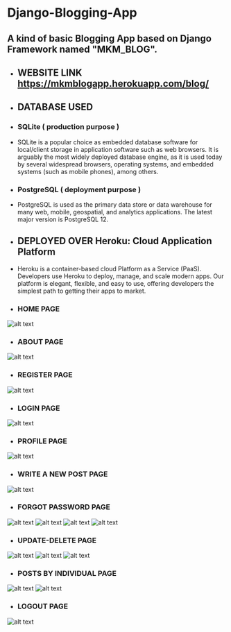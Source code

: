 # Django-Blogging-App
## A kind of basic Blogging App based on Django Framework named "MKM_BLOG".

- ## WEBSITE LINK    https://mkmblogapp.herokuapp.com/blog/

- ## DATABASE USED
- ### SQLite ( production purpose )
- SQLite is a popular choice as embedded database software for local/client storage in application software such as web browsers. It is arguably the most widely deployed database engine, as it is used today by several widespread browsers, operating systems, and embedded systems (such as mobile phones), among others.

- ### PostgreSQL  ( deployment purpose )
- PostgreSQL is used as the primary data store or data warehouse for many web, mobile, geospatial, and analytics applications. The latest major version is PostgreSQL 12.

- ##  DEPLOYED OVER Heroku: Cloud Application Platform
-  Heroku is a container-based cloud Platform as a Service (PaaS). Developers use Heroku to deploy, manage, and scale modern apps. Our platform is elegant, flexible, and easy to use, offering developers the simplest path to getting their apps to market.

- ### HOME PAGE 
![alt text](https://github.com/MohitKumarMandhre/Django-Blogging_App/blob/master/IMAGE_SET/Capture01.PNG)

- ### ABOUT PAGE
![alt text](https://github.com/MohitKumarMandhre/Django-Blogging_App/blob/master/IMAGE_SET/Capture02.PNG)

- ### REGISTER PAGE
![alt text](https://github.com/MohitKumarMandhre/Django-Blogging_App/blob/master/IMAGE_SET/Capture-reg.PNG)

- ### LOGIN PAGE
![alt text](https://github.com/MohitKumarMandhre/Django-Blogging_App/blob/master/IMAGE_SET/Capture-log.PNG)

- ### PROFILE PAGE
![alt text](https://github.com/MohitKumarMandhre/Django-Blogging_App/blob/master/IMAGE_SET/Capture-profile.PNG)

- ### WRITE A NEW POST PAGE
![alt text](https://github.com/MohitKumarMandhre/Django-Blogging_App/blob/master/IMAGE_SET/Capture-post.PNG)

- ### FORGOT PASSWORD PAGE
![alt text](https://github.com/MohitKumarMandhre/Django-Blogging_App/blob/master/IMAGE_SET/Capture-forgot.PNG)
![alt text](https://github.com/MohitKumarMandhre/Django-Blogging_App/blob/master/IMAGE_SET/Capture-C1.PNG)
![alt text](https://github.com/MohitKumarMandhre/Django-Blogging_App/blob/master/IMAGE_SET/Capture-reset.PNG)
![alt text](https://github.com/MohitKumarMandhre/Django-Blogging_App/blob/master/IMAGE_SET/Capture-c2.PNG)

- ### UPDATE-DELETE PAGE
![alt text](https://github.com/MohitKumarMandhre/Django-Blogging_App/blob/master/IMAGE_SET/Capture-update-delete.PNG)
![alt text](https://github.com/MohitKumarMandhre/Django-Blogging_App/blob/master/IMAGE_SET/Capture-UPD.PNG)
![alt text](https://github.com/MohitKumarMandhre/Django-Blogging_App/blob/master/IMAGE_SET/Capture-DEL.PNG)

- ### POSTS BY INDIVIDUAL PAGE
![alt text](https://github.com/MohitKumarMandhre/Django-Blogging_App/blob/master/IMAGE_SET/Cpapture-INDI.PNG)
![alt text](https://github.com/MohitKumarMandhre/Django-Blogging_App/blob/master/IMAGE_SET/Capture-individual.PNG)

- ### LOGOUT PAGE
![alt text](https://github.com/MohitKumarMandhre/Django-Blogging_App/blob/master/IMAGE_SET/Capture-logout.PNG)


